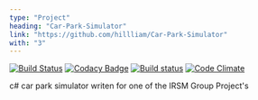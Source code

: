 ```yaml
---
type: "Project"
heading: "Car-Park-Simulator"
link: "https://github.com/hillliam/Car-Park-Simulator"
with: "3"
---
```


[![Build Status](https://travis-ci.org/hillliam/Car-Park-Simulator.svg)](https://travis-ci.org/hillliam/Car-Park-Simulator)
[![Codacy Badge](https://api.codacy.com/project/badge/grade/2c1ebee0b51d4666bcdf9d25edcbb352)](https://www.codacy.com/app/b4026826/Car-Park-Simulator)
[![Build status](https://ci.appveyor.com/api/projects/status/j66m2kup318tp5y4?svg=true)](https://ci.appveyor.com/project/hillliam/car-park-simulator)
[![Code Climate](https://codeclimate.com/github/hillliam/Car-Park-Simulator/badges/gpa.svg)](https://codeclimate.com/github/hillliam/Car-Park-Simulator)

c# car park simulator writen for one of the IRSM Group Project's
